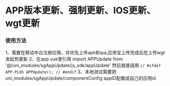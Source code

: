 # APP版本更新、强制更新、IOS更新、wgt更新

### 使用方法
1、需要在移动中台注册应用，并优先上传apk和ipa,应用宝上传完成后在上传wgt发起热更新
2、在app.vue里引用 import APPUpdate from '@/uni_modules/sgAppUpdate/js_sdk/appUpdate'
然后直接调用
		``
			// #ifdef APP-PLUS
			APPUpdate();
			// #endif
		``
3、本地测试需要把uni_modules/sgAppUpdate/componentConfig  appID配置成自己的应用id
